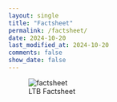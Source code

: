 ```yaml
---
layout: single
title: "Factsheet"
permalink: /factsheet/
date: 2024-10-20
last_modified_at: 2024-10-20
comments: false
show_date: false
---
```

<figure>
  <img src="/assets/images/showcase/Factsheet.png" alt="factsheet">
  <figcaption>LTB Factsheet</figcaption>
</figure>
